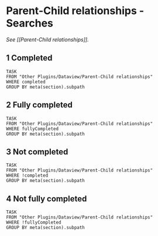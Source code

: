 # Parent-Child relationships - Searches

*See [[Parent-Child relationships]].*

## 1 Completed

```dataview
TASK
FROM "Other Plugins/Dataview/Parent-Child relationships"
WHERE completed
GROUP BY meta(section).subpath
```

## 2 Fully completed

```dataview
TASK
FROM "Other Plugins/Dataview/Parent-Child relationships"
WHERE fullyCompleted
GROUP BY meta(section).subpath
```

## 3 Not completed

```dataview
TASK
FROM "Other Plugins/Dataview/Parent-Child relationships"
WHERE !completed
GROUP BY meta(section).subpath
```

## 4 Not fully completed

```dataview
TASK
FROM "Other Plugins/Dataview/Parent-Child relationships"
WHERE !fullyCompleted
GROUP BY meta(section).subpath
```
